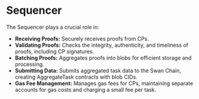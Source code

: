# Sequencer

The Sequencer plays a crucial role in:

* **Receiving Proofs:** Securely receives proofs from CPs.
* **Validating Proofs:** Checks the integrity, authenticity, and timeliness of proofs, including CP signatures.
* **Batching Proofs:** Aggregates proofs into blobs for efficient storage and processing.
* **Submitting Data:** Submits aggregated task data to the Swan Chain, creating AggregateTask contracts with blob CIDs.
* **Gas Fee Management:** Manages gas fees for CPs, maintaining separate accounts for gas costs and charging a small fee per task.
